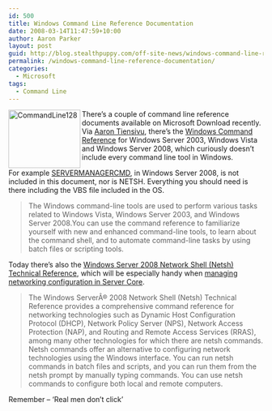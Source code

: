 ```yaml
---
id: 500
title: Windows Command Line Reference Documentation
date: 2008-03-14T11:47:59+10:00
author: Aaron Parker
layout: post
guid: http://blog.stealthpuppy.com/off-site-news/windows-command-line-reference-documentation
permalink: /windows-command-line-reference-documentation/
categories:
  - Microsoft
tags:
  - Command Line
---
```

<img border="0" alt="CommandLine128" align="left" src="http://stealthpuppy.com/wp-content/uploads/2008/03/commandline128.png" width="142" height="115" /> There&#8217;s a couple of command line reference documents available on Microsoft Download recently. Via [Aaron Tiensivu](http://blog.tiensivu.com/aaron/archives/1522-Windows-Command-Reference-updated-for-Vista-and-Server-2008.html), there&#8217;s the [Windows Command Reference](http://www.microsoft.com/downloads/details.aspx?familyid=5fb255ff-72da-4b08-a504-1b10266cf72a&displaylang=en) for Windows Server 2003, Windows Vista and Windows Server 2008, which curiously doesn&#8217;t include every command line tool in Windows.

For example [SERVERMANAGERCMD](http://stealthpuppy.com/windows/server-managers-power-is-in-the-command-line), in Windows Server 2008, is not included in this document, nor is NETSH. Everything you should need is there including the VBS file included in the OS.

> The Windows command-line tools are used to perform various tasks related to Windows Vista, Windows Server 2003, and Windows Server 2008.You can use the command reference to familiarize yourself with new and enhanced command-line tools, to learn about the command shell, and to automate command-line tasks by using batch files or scripting tools.

Today there&#8217;s also the [Windows Server 2008 Network Shell (Netsh) Technical Reference](http://www.microsoft.com/downloads/details.aspx?FamilyID=f41878de-2ee7-4718-8499-2ef336db3df5&DisplayLang=en), which will be especially handy when [managing networking configuration in Server Core](http://blogs.dirteam.com/blogs/sanderberkouwer/archive/2008/01/25/windows-server-core-ip-configuration-part-1.aspx).

> The Windows ServerÂ® 2008 Network Shell (Netsh) Technical Reference provides a comprehensive command reference for networking technologies such as Dynamic Host Configuration Protocol (DHCP), Network Policy Server (NPS), Network Access Protection (NAP), and Routing and Remote Access Services (RRAS), among many other technologies for which there are netsh commands. Netsh commands offer an alternative to configuring network technologies using the Windows interface. You can run netsh commands in batch files and scripts, and you can run them from the netsh prompt by manually typing commands. You can use netsh commands to configure both local and remote computers.

Remember &#8211; &#8216;Real men don&#8217;t click&#8217;